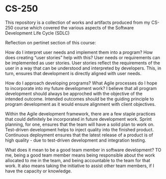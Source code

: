 # CS-250
This repository is a collection of works and artifacts produced from my CS-250 course which covered the various aspects of the Software Development Life Cycle (SDLC)

Reflection on pertinet section of this course:

How do I interpret user needs and implement them into a program? How does creating “user stories” help with this?
User needs or requirements can be implemented as user stories. User stories reflect the requirements of the user in a way that can be understood and interpreted by developers. This, in turn, ensures that development is directly aligned with user needs.

How do I approach developing programs? What Agile processes do I hope to incorporate into my future development work?
I believe that all program development should always be approched with the objective of the intended outcome. Intended outcomes should be the guiding principle to program development as it would ensure alignment with client objectives.

Within the Agile development framework, there are a few staple practices that could definitely be incorporated in future development work. Sprint planning, for one, ensures that the team will have a solid plan to work on. Test-driven development helps to inject quality into the finished product. Continuous deployment ensures that the latest release of a product is of high quality - due to test-driven development and integration testing.


What does it mean to be a good team member in software development?
TO me, being a good team member means being responsible about the work allocated to me in the team, and being accountable to the team for that work. It also means taking the initiative to assist other team members, if I have the capacity or knowledge.
